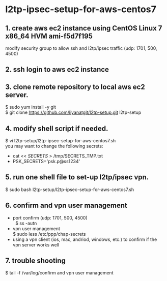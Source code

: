 # l2tp-ipsec-setup-for-aws-centos7

## 1. create aws ec2 instance using CentOS Linux 7 x86_64 HVM ami-f5d7f195
  modify security group to allow ssh and l2tp/ipsec traffic (udp:  1701, 500, 4500)
  
## 2. ssh login to aws ec2 instance

## 3. clone remote repository to local aws ec2 server.
 $ sudo yum install -y git  
 $ git clone https://github.com/liyanatgit/l2tp-setup.git l2tp-setup

## 4. modify shell script if needed.
 $ vi l2tp-setup/l2tp-ipsec-setup-for-aws-centos7.sh  
  you may want to change the following secrets:
   - cat << _SECRETS_ > /tmp/SECRETS_TMP.txt 
   - PSK_SECRETS='psk.p@ss1234'  

## 5. run one shell file to set-up l2tp/ipsec vpn.
 $ sudo bash l2tp-setup/l2tp-ipsec-setup-for-aws-centos7.sh
 
## 6. confirm and vpn user management
 -  port confirm (udp: 1701, 500, 4500)  
    $ ss -autn
 -  vpn user management  
    $ sudo less /etc/ppp/chap-secrets
 -  using a vpn client (ios, mac, andriod, windows, etc.) to confirm if the vpn server works well 

## 7. trouble shooting  
 $ tail -f /var/log/confirm and vpn user management
